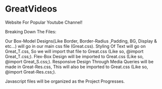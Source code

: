 # GreatVideos
Website For Popular Youtube Channel!

Breaking Down The Files: 

Our Box-Model Designs(Like Border, Border-Radius ,Padding, BG, Display & etc...) will go in our main css file (Great.css). Styling Of Text will go on Great_T.css, So we will import that file to Great.css (Like so, @import Great_T.css;). Flex-Box Design will be imported to Great.css (Like so, @import Great_S.css;). Responsive Design Through Media Queries will be made in Great-Res.css, This will also be imported to Great.css (Like so, @import Great-Res.css;). 

Javascript files will be organized as the Project Progresses.

